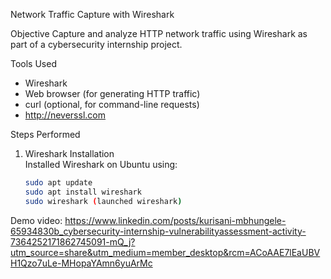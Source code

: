  Network Traffic Capture with Wireshark


Objective
Capture and analyze HTTP network traffic using Wireshark as part of a cybersecurity internship project.


Tools Used
- Wireshark
- Web browser (for generating HTTP traffic)
- curl (optional, for command-line requests)
- http://neverssl.com

Steps Performed

1. Wireshark Installation  
   Installed Wireshark on Ubuntu using:
   ```bash
   sudo apt update
   sudo apt install wireshark
   sudo wireshark (launched wireshark)

Demo video: https://www.linkedin.com/posts/kurisani-mbhungele-65934830b_cybersecurity-internship-vulnerabilityassessment-activity-7364252171862745091-mQ_j?utm_source=share&utm_medium=member_desktop&rcm=ACoAAE7lEaUBVH1Qzo7uLe-MHopaYAmn6yuArMc
